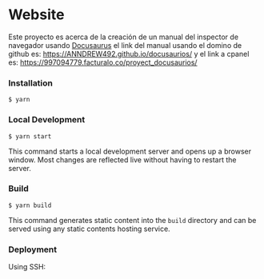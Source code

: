 # Website

Este proyecto es acerca de la creación de un manual del inspector de navegador usando [Docusaurus](https://docusaurus.io/)
el link del manual usando el domino de github es: 
https://ANNDREW492.github.io/docusaurios/
y el link a cpanel es:
https://997094779.facturalo.co/proyect_docusaurios/
### Installation

```
$ yarn
```

### Local Development

```
$ yarn start
```

This command starts a local development server and opens up a browser window. Most changes are reflected live without having to restart the server.

### Build

```
$ yarn build
```

This command generates static content into the `build` directory and can be served using any static contents hosting service.

### Deployment

Using SSH:

```
